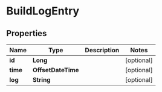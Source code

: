 

# BuildLogEntry


## Properties

| Name | Type | Description | Notes |
|------------ | ------------- | ------------- | -------------|
|**id** | **Long** |  |  [optional] |
|**time** | **OffsetDateTime** |  |  [optional] |
|**log** | **String** |  |  [optional] |



